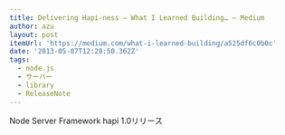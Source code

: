 ```yaml
---
title: Delivering Hapi-ness — What I Learned Building… — Medium
author: azu
layout: post
itemUrl: 'https://medium.com/what-i-learned-building/a525df6c0b0c'
date: '2013-05-07T12:28:50.362Z'
tags:
  - node.js
  - サーバー
  - library
  - ReleaseNote
---
```

Node Server Framework hapi 1.0リリース
